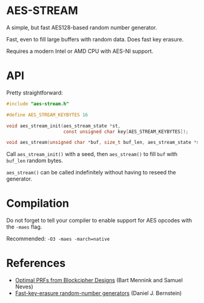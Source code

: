 AES-STREAM
==========

A simple, but fast AES128-based random number generator.

Fast, even to fill large buffers with random data. Does fast key
erasure.

Requires a modern Intel or AMD CPU with AES-NI support.

API
===

Pretty straightforward:

```c
#include "aes-stream.h"

#define AES_STREAM_KEYBYTES 16

void aes_stream_init(aes_stream_state *st,
                     const unsigned char key[AES_STREAM_KEYBYTES]);

void aes_stream(unsigned char *buf, size_t buf_len, aes_stream_state *st);
```

Call `aes_stream_init()` with a seed, then `aes_stream()` to fill
`buf` with `buf_len` random bytes.

`aes_stream()` can be called indefinitely without having to reseed the
generator.

Compilation
===========

Do not forget to tell your compiler to enable support for AES opcodes
with the `-maes` flag.

Recommended: `-O3 -maes -march=native`

References
==========

* [Optimal PRFs from Blockcipher Designs](https://eprint.iacr.org/2017/812.pdf)
(Bart Mennink and Samuel Neves)
* [Fast-key-erasure random-number generators](https://blog.cr.yp.to/20170723-random.html)
(Daniel J. Bernstein)
